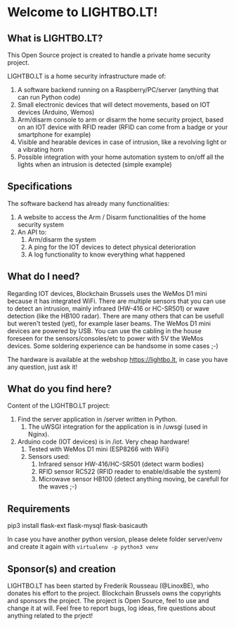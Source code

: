 # Welcome to LIGHTBO.LT!

## What is LIGHTBO.LT?

This Open Source project is created to handle a private home security project.

LIGHTBO.LT is a home security infrastructure made of:
1. A software backend running on a Raspberry/PC/server (anything that can run Python code)
1. Small electronic devices that will detect movements, based on IOT devices (Arduino, Wemos)
1. Arm/disarm console to arm or disarm the home security project, based on an IOT device with RFID reader (RFID can come from a badge or your smartphone for example)
1. Visible and hearable devices in case of intrusion, like a revolving light or a vibrating horn
1. Possible integration with your home automation system to on/off all the lights when an intrusion is detected (simple example)

## Specifications

The software backend has already many functionalities:
1. A website to access the Arm / Disarm functionalities of the home security system
1. An API to:
    1. Arm/disarm the system
    1. A ping for the IOT devices to detect physical deterioration
    1. A log functionality to know everything what happened

## What do I need?

Regarding IOT devices, Blockchain Brussels uses the WeMos D1 mini because it has integrated WiFi. There are multiple sensors that you can use to detect an intrusion, mainly infrared (HW-416 or HC-SR501) or wave detection (like the HB100 radar). There are many others that can be usefull but weren't tested (yet), for example laser beams.
The WeMos D1 mini devices are powered by USB. You can use the cabling in the house foreseen for the sensors/consoles/etc to power with 5V the WeMos devices. Some soldering experience can be handsome in some cases ;-)

The hardware is available at the webshop https://lightbo.lt, in case you have any question, just ask it!

## What do you find here?

Content of the LIGHTBO.LT project:
1. Find the server application in /server written in Python.
    1. The uWSGI integration for the application is in /uwsgi (used in Nginx).
1. Arduino code (IOT devices) is in /iot. Very cheap hardware!
    1. Tested with WeMos D1 mini (ESP8266 with WiFi)
    1. Sensors used:
        1. Infrared sensor HW-416/HC-SR501 (detect warm bodies)
        1. RFID sensor RC522 (RFID reader to enable/disable the system)
        1. Microwave sensor HB100 (detect anything moving, be carefull for the waves ;-)


## Requirements

pip3 install flask-ext flask-mysql flask-basicauth

In case you have another python version, please delete folder server/venv and create it again with ````virtualenv -p python3 venv````

## Sponsor(s) and creation

LIGHTBO.LT has been started by Frederik Rousseau (@LinoxBE), who donates his effort to the project. Blockchain Brussels owns the copyrights and sponsors the project. The project is Open Source, feel to use and change it at will.
Feel free to report bugs, log ideas, fire questions about anything related to the prject!
